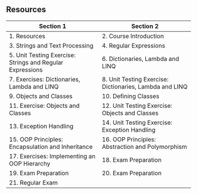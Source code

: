## Resources

| Section 1 | Section 2 |
|-----------|-----------|
| 1. Resources | 2. Course Introduction |
| 3. Strings and Text Processing | 4. Regular Expressions |
| 5. Unit Testing Exercise: Strings and Regular Expressions | 6. Dictionaries, Lambda and LINQ |
| 7. Exercises: Dictionaries, Lambda and LINQ | 8. Unit Testing Exercise: Dictionaries, Lambda and LINQ |
| 9. Objects and Classes | 10. Defining Classes |
| 11. Exercise: Objects and Classes | 12. Unit Testing Exercise: Objects and Classes |
| 13. Exception Handling | 14. Unit Testing Exercise: Exception Handling |
| 15. OOP Principles: Encapsulation and Inheritance | 16. OOP Principles: Abstraction and Polymorphism |
| 17. Exercises: Implementing an OOP Hierarchy | 18. Exam Preparation |
| 19. Exam Preparation | 20. Exam Preparation |
| 21. Regular Exam | |

